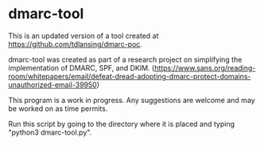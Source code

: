 # dmarc-tool
This is an updated version of a tool created at https://github.com/tdlansing/dmarc-poc. 

dmarc-tool was created as part of a research project on simplifying the implementation of DMARC, SPF, and DKIM. (https://www.sans.org/reading-room/whitepapers/email/defeat-dread-adopting-dmarc-protect-domains-unauthorized-email-39950)

This program is a work in progress. Any suggestions are welcome and may be worked on as time permits.

Run this script by going to the directory where it is placed and typing "python3 dmarc-tool.py".

